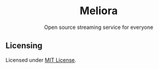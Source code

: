 <h1 align="center">Meliora</h1>
<p align="center">Open source streaming service for everyone</p>

## Licensing

Licensed under [MIT License](LICENSE).